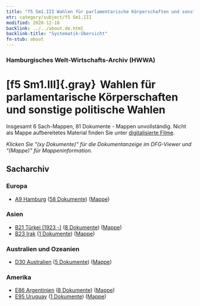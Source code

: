 ```yaml
---
title: "f5 Sm1.III Wahlen für parlamentarische Körperschaften und sonstige politische Wahlen"
etr: category/subject/f5 Sm1.III
modified: 2020-12-18
backlink: ../../about.de.html
backlink-title: "Systematik-Übersicht"
fn-stub: about
---
```


### Hamburgisches Welt-Wirtschafts-Archiv (HWWA)
# [f5 Sm1.III]{.gray}&#8201; Wahlen für parlamentarische Körperschaften und sonstige politische Wahlen&#160; 




Insgesamt 6 Sach-Mappen, 81 Dokumente - Mappen unvollständig.
Nicht als Mappe aufbereitetes Material finden Sie unter [digitalisierte Filme](/film/h1_sh).

_Klicken Sie "(xy Dokumente)" für die Dokumentanzeige im DFG-Viewer und "(Mappe)" für Mappeninformation._

## Sacharchiv




### Europa

- [A9 Hamburg](../../../geo/about.de.html#A9) (<a href="https://dfg-viewer.de/show/?tx_dlf[id]=https://pm20.zbw.eu/mets/sh/1409xx/140905/1636xx/163653/public.mets.de.xml" target="_blank">58 Dokumente</a>) ([Mappe](http://purl.org/pressemappe20/folder/sh/140905,163653))

### Asien

- [B21 Türkei (1923 -)](../../../geo/about.de.html#B21) (<a href="https://dfg-viewer.de/show/?tx_dlf[id]=https://pm20.zbw.eu/mets/sh/1411xx/141111/1636xx/163653/public.mets.de.xml" target="_blank">8 Dokumente</a>) ([Mappe](http://purl.org/pressemappe20/folder/sh/141111,163653))
- [B23 Irak](../../../geo/about.de.html#B23) (<a href="https://dfg-viewer.de/show/?tx_dlf[id]=https://pm20.zbw.eu/mets/sh/1411xx/141113/1636xx/163653/public.mets.de.xml" target="_blank">1 Dokumente</a>) ([Mappe](http://purl.org/pressemappe20/folder/sh/141113,163653))

### Australien und Ozeanien

- [D30 Australien](../../../geo/about.de.html#D30) (<a href="https://dfg-viewer.de/show/?tx_dlf[id]=https://pm20.zbw.eu/mets/sh/1416xx/141621/1636xx/163653/public.mets.de.xml" target="_blank">5 Dokumente</a>) ([Mappe](http://purl.org/pressemappe20/folder/sh/141621,163653))

### Amerika

- [E86 Argentinien](../../../geo/about.de.html#E86) (<a href="https://dfg-viewer.de/show/?tx_dlf[id]=https://pm20.zbw.eu/mets/sh/1416xx/141692/1636xx/163653/public.mets.de.xml" target="_blank">8 Dokumente</a>) ([Mappe](http://purl.org/pressemappe20/folder/sh/141692,163653))
- [E95 Uruguay](../../../geo/about.de.html#E95) (<a href="https://dfg-viewer.de/show/?tx_dlf[id]=https://pm20.zbw.eu/mets/sh/1416xx/141695/1636xx/163653/public.mets.de.xml" target="_blank">1 Dokumente</a>) ([Mappe](http://purl.org/pressemappe20/folder/sh/141695,163653))


